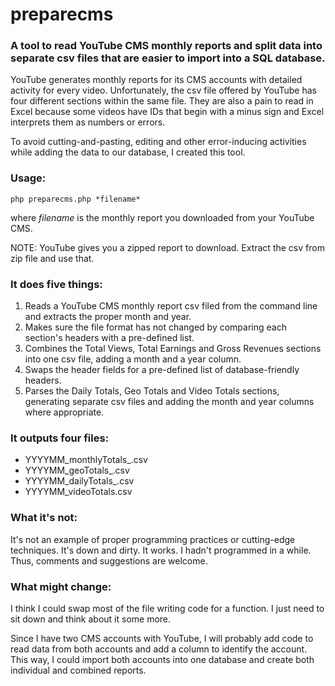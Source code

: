 preparecms
==========

### A tool to read YouTube CMS monthly reports and split data into separate csv files that are easier to import into a SQL database.

YouTube generates monthly reports for its CMS accounts with detailed activity for every video. Unfortunately, the csv file offered by YouTube has four different sections within the same file. They are also a pain to read in Excel because some videos have IDs that begin with a minus sign and Excel interprets them as numbers or errors.

To avoid cutting-and-pasting, editing and other error-inducing activities while adding the data to our database, I created this tool.

### Usage:

`php preparecms.php *filename*`

where *filename* is the monthly report you downloaded from your YouTube CMS.

NOTE: YouTube gives you a zipped report to download. Extract the csv from zip file and use that.

### It does five things:

1. Reads a YouTube CMS monthly report csv filed from the command line and extracts the proper month and year.
2. Makes sure the file format has not changed by comparing each section's headers with a pre-defined list.
3. Combines the Total Views, Total Earnings and Gross Revenues sections into one csv file, adding a month and a year column.
4. Swaps the header fields for a pre-defined list of database-friendly headers.
5. Parses the Daily Totals, Geo Totals and Video Totals sections, generating separate csv files and adding the month and year columns where appropriate.

### It outputs four files:

* YYYYMM_monthlyTotals_.csv
* YYYYMM_geoTotals_.csv
* YYYYMM_dailyTotals_.csv
* YYYYMM_videoTotals.csv

### What it's not:

It's not an example of proper programming practices or cutting-edge techniques. It's down and dirty. It works. I hadn't programmed in a while. Thus, comments and suggestions are welcome.

### What might change:

I think I could swap most of the file writing code for a function. I just need to sit down and think about it some more.

Since I have two CMS accounts with YouTube, I will probably add code to read data from both accounts and add a column to identify the account. This way, I could import both accounts into one database and create both individual and combined reports.